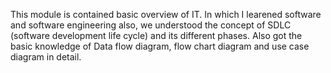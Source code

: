 This module is contained basic overview of IT. In which I learened software and software engineering also, we understood the concept of SDLC (software development life cycle) and its different phases.
Also got the basic knowledge of Data flow diagram, flow chart diagram and use case diagram in detail.
